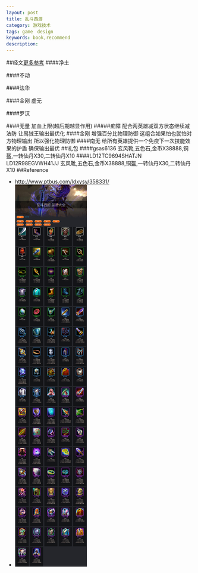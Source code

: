 ```yaml
---
layout: post
title: 乱斗西游
category: 游戏技术
tags: game　design
keywords: book,recommend
description: 
---
```


##经文[更多参考](http://news.7k7k.com/doc/20141113/469055.html)
####净土

####不动

####法华

####金刚 虚无

####罗汉

####无量
加血上限(越后期越显作用)
#####痴障
配合两英雄减双方状态继续减法防 让禺狨王输出最优化
####金刚
增强百分比物理防御 这组合如果怕也就怕对方物理输出 所以强化物理防御
####南无
给所有英雄提供一个免疫下一次技能效果的护盾 确保输出最优
##礼包
####gsas6136
玄风靴,五色石,金币X38888,铜盔,一转仙丹X30,二转仙丹X10
####LD12TC9694SHATJN LD12R98EGVWH41JJ
玄风靴,五色石,金币X38888,铜盔,一转仙丹X30,二转仙丹X10
##Reference
* <http://www.ptbus.com/ldxysy/358331/>
* ![装备大全](/Resources/乱斗西游_1.png)
